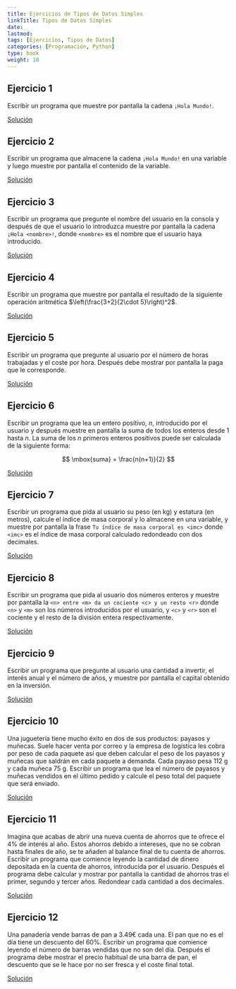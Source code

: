```yaml
---
title: Ejercicios de Tipos de Datos Simples
linkTitle: Tipos de Datos Simples
date: 
lastmod:
tags: [Ejercicios, Tipos de Datos]
categories: [Programación, Python]
type: book
weight: 10
---
```


<!-- Datacamp light
<script async type="text/javascript" src="https://cdn.datacamp.com/dcl-react-dev.js.gz"></script>  
-->

## Ejercicio 1

Escribir un programa que muestre por pantalla la cadena `¡Hola Mundo!`.

<a target=blank href="https://colab.research.google.com/drive/1LhPoxOxJNgQv7oP4gF2R6FPJBfmr3Dgy" class="btn btn-info">Solución</a>

## Ejercicio 2

Escribir un programa que almacene la cadena `¡Hola Mundo!` en una variable y luego muestre por pantalla el contenido de la variable.

<a target=blank href="https://colab.research.google.com/drive/1lwbzPiiBsRGV9bu8SpC5gbiPaAEArPCp" class="btn btn-info">Solución</a>

## Ejercicio 3

Escribir un programa que pregunte el nombre del usuario en la consola y después de que el usuario lo introduzca muestre por pantalla la cadena `¡Hola <nombre>!`, donde `<nombre>` es el nombre que el usuario haya introducido.

<a target=blank href="https://colab.research.google.com/drive/1nDsH1Jj20YwfhTWHQIsRfrab9oY-z-Ny" class="btn btn-info">Solución</a>


## Ejercicio 4

Escribir un programa que muestre por pantalla el resultado de la siguiente operación aritmética $\left(\frac{3+2}{2\cdot 5}\right)^2$.

<a target=blank href="https://colab.research.google.com/drive/16t6Tb9SuzDlnsR-DTD5CaINZoSAjv-j1" class="btn btn-info">Solución</a>

## Ejercicio 5

Escribir un programa que pregunte al usuario por el número de horas trabajadas y el coste por hora.
Después debe mostrar por pantalla la paga que le corresponde.

<a target=blank href="https://colab.research.google.com/drive/1O-YqKNGFWn2hWarAWtHuizmg9FhRyMwq" class="btn btn-info">Solución</a>

## Ejercicio 6

Escribir un programa que lea un entero positivo, $n$, introducido por el usuario y después muestre en pantalla la suma de todos los enteros desde 1 hasta $n$.
La suma de los $n$ primeros enteros positivos puede ser calculada de la siguiente forma:

$$ \mbox{suma} = \frac{n(n+1)}{2} $$

<a target=blank href="https://colab.research.google.com/drive/1GhTTk4BvHAet42XyFNNPi_MdY_5VywJv" class="btn btn-info">Solución</a>

## Ejercicio 7

Escribir un programa que pida al usuario su peso (en kg) y estatura (en metros), calcule el índice de masa corporal y lo almacene en una variable, y muestre por pantalla la frase `Tu índice de masa corporal es <imc>` donde `<imc>` es el índice de masa corporal calculado redondeado con dos decimales.

<a target=blank href="https://colab.research.google.com/drive/1M4-wMeT6r3VC4Ew30ADJK37hNSODtl-9" class="btn btn-info">Solución</a>

## Ejercicio 8

Escribir un programa que pida al usuario dos números enteros y muestre por pantalla la `<n> entre <m> da un cociente <c> y un resto <r>` donde `<n>` y `<m>` son los números introducidos por el usuario, y `<c>` y `<r>` son el cociente y el resto de la división entera respectivamente.

<a target=blank href="https://colab.research.google.com/drive/14bP7R8WRGyHE-Z3rjZMejAleQ8uynXqs" class="btn btn-info">Solución</a>

## Ejercicio 9

Escribir un programa que pregunte al usuario una cantidad a invertir, el interés anual y el número de años, y muestre por pantalla el capital obtenido en la inversión.

<a target=blank href="https://colab.research.google.com/drive/1TufK96OMprnX9in1QoxK9Cs3sSJ5IVyl" class="btn btn-info">Solución</a>

## Ejercicio 10

Una juguetería tiene mucho éxito en dos de sus productos: payasos y muñecas.
Suele hacer venta por correo y la empresa de logística les cobra por peso de cada paquete así que deben calcular el peso de los payasos y muñecas que saldrán en cada paquete a demanda. Cada payaso pesa 112 g y cada muñeca 75 g.
Escribir un programa que lea el número de payasos y muñecas vendidos en el último pedido y calcule el peso total del paquete que será enviado.

<a target=blank href="https://colab.research.google.com/drive/1nF_WqDTLzRixnNXGF4T8OZIDct7FswL5" class="btn btn-info">Solución</a>

## Ejercicio 11

Imagina que acabas de abrir una nueva cuenta de ahorros que te ofrece el 4% de interés al año. Estos ahorros debido a intereses, que no se cobran hasta finales de año, se te añaden al balance final de tu cuenta de ahorros.
Escribir un programa que comience leyendo la cantidad de dinero depositada en la cuenta de ahorros, introducida por el usuario. Después el programa debe calcular y mostrar por pantalla la cantidad de ahorros tras el primer, segundo y tercer años.
Redondear cada cantidad a dos decimales.  

<a target=blank href="https://colab.research.google.com/drive/1cDalTNBdfSfBOuTb3-oFrYcfC-f-DIr6" class="btn btn-info">Solución</a>

## Ejercicio 12

Una panadería vende barras de pan a 3.49€ cada una. El pan que no es el día tiene un descuento del 60%.
Escribir un programa que comience leyendo el número de barras vendidas que no son del día. Después el programa debe mostrar el precio habitual de una barra de pan, el descuento que se le hace por no ser fresca y el coste final total.

<a target=blank href="https://colab.research.google.com/drive/1P0-_mmziYnloLHW_NX2lranMemBRHSGw" class="btn btn-info">Solución</a>
